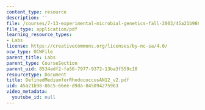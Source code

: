 ```yaml
---
content_type: resource
description: ''
file: /courses/7-13-experimental-microbial-genetics-fall-2003/45a21b9886c566eed9da8450942759b3_DefinedMediumforRhodococcusAN12_v2.pdf
file_type: application/pdf
learning_resource_types:
- Labs
license: https://creativecommons.org/licenses/by-nc-sa/4.0/
ocw_type: OCWFile
parent_title: Labs
parent_type: CourseSection
parent_uid: 8534adf2-fa56-7977-9372-13ba3f559c18
resourcetype: Document
title: DefinedMediumforRhodococcusAN12_v2.pdf
uid: 45a21b98-86c5-66ee-d9da-8450942759b3
video_metadata:
  youtube_id: null
---
```

